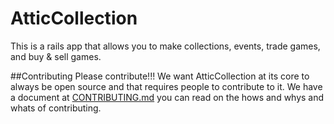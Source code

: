 # AtticCollection

This is a rails app that allows you to make collections, events, trade games, and buy & sell games.

##Contributing
Please contribute!!! We want AtticCollection at its core to always be open source and that requires
people to contribute to it. We have a document at [CONTRIBUTING.md](https://github.com/AtticCollection/AtticCollection/blob/master/CONTRIBUTING.md)
you can read on the hows and whys and whats of contributing.
